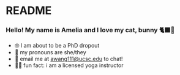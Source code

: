 # README

### Hello! My name is Amelia and I love my cat, bunny 🐈‍⬛🐰
- 🤓 I am about to be a PhD dropout
- 🫶 my pronouns are she/they
- 📧 email me at awang111@ucsc.edu to chat!
- 🧘‍♀️ fun fact: i am a licensed yoga instructor 
